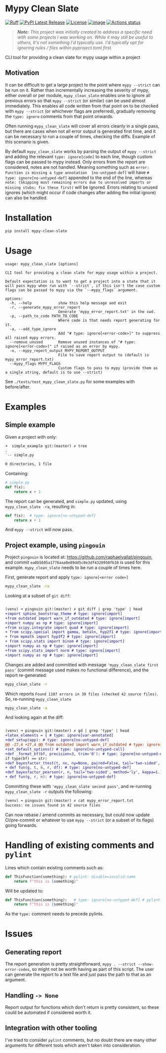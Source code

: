 # Mypy Clean Slate



[![Ruff](https://img.shields.io/endpoint?url=https://raw.githubusercontent.com/astral-sh/ruff/main/assets/badge/v2.json)](https://github.com/astral-sh/ruff)
[![PyPI Latest Release](https://img.shields.io/pypi/v/mypy-clean-slate.svg)](https://pypi.org/project/mypy-clean-slate/)
[![License](https://img.shields.io/pypi/l/mypy-clean-slate.svg)](https://github.com/geo7/mypy_clean_slate/blob/main/LICENSE)
[![image](https://img.shields.io/pypi/pyversions/mypy-clean-slate.svg)](https://pypi.python.org/pypi/mypy-clean-slate)
[![Actions status](https://github.com/geo7/mypy_clean_slate/workflows/CI/badge.svg)](https://github.com/geo7/mypy_clean_slate/actions)

> _**Note:** This project was initially created to address a specific need with
> some projects I was working on. While it may still be useful to others, It's
> not something I'd typically use. I'd typically opt for ignoring rules / files
> within pyproject.toml first._

CLI tool for providing a clean slate for mypy usage within a project

## Motivation

It can be difficult to get a large project to the point where `mypy --strict`
can be run on it. Rather than incrementally increasing the severity of mypy,
either overall or per module, `mypy_clean_slate` enables one to ignore all
previous errors so that `mypy --strict` (or similar) can be used almost
immediately. This enables all code written from that point on to be checked with
`mypy --strict` (or whichever flags are preferred), gradually removing the
`type: ignore` comments from that point onwards.

Often running `mypy_clean_slate` will cover all errors cleanly in a single pass,
but there are cases when not all error output is generated first time, and it
can be necessary to run a couple of times, checking the diffs. Example of this
scenario is given.

By default `mypy_clean_slate` works by parsing the output of `mypy --strict` and
adding the relevant `type: ignore[code]` to each line, though custom flags can
be passed to mypy instead. Only errors from the report are considered, notes are
not handled. Meaning something such as `error: Function is missing a type
annotation  [no-untyped-def]` will have `# type: ignore[no-untyped-def]`
appended to the end of the line, whereas `note: (Skipping most remaining errors
due to unresolved imports or missing stubs; fix these first)` will be ignored.
Errors relating to unused ignores (which might occur if code changes after
adding the initial ignore) can also be handled.

# Installation

```bash
pip install mypy-clean-slate
```

# Usage

[comment]: # (CLI help split)

```
usage: mypy_clean_slate [options]

CLI tool for providing a clean slate for mypy usage within a project.

Default expectation is to want to get a project into a state that it
will pass mypy when run with `--strict`, if this isn't the case custom
flags can be passed to mypy via the `--mypy_flags` argument.

options:
  -h, --help            show this help message and exit
  -r, --generate_mypy_error_report
                        Generate 'mypy_error_report.txt' in the cwd.
  -p, --path_to_code PATH_TO_CODE
                        Where code is that needs report generating for it.
  -a, --add_type_ignore
                        Add "# type: ignore[<error-code>]" to suppress all raised mypy errors.
  --remove_unused       Remove unused instances of "# type: ignore[<error-code>]" if raised as an error by mypy.
  -o, --mypy_report_output MYPY_REPORT_OUTPUT
                        File to save report output to (default is mypy_error_report.txt)
  --mypy_flags MYPY_FLAGS
                        Custom flags to pass to mypy (provide them as a single string, default is to use --strict)

```

[comment]: # (CLI help split)

See `./tests/test_mypy_clean_slate.py` for some examples with before/after.



# Examples

## Simple example

Given a project with only:

```txt
➜  simple_example git:(master) ✗ tree
.
`-- simple.py

0 directories, 1 file
```

Containing:

```python
# simple.py
def f(x):
    return x + 1
```

The report can be generated, and `simple.py` updated, using `mypy_clean_slate -ra`, resulting in:


```python
def f(x):  # type: ignore[no-untyped-def]
    return x + 1
```

And `mypy --strict` will now pass.

## Project example, using `pingouin`

Project `pingouin` is located at: https://github.com/raphaelvallat/pingouin, and
commit `ea8b5605a1776aaa0e89dd5c0e3df4320950fb38` is used for this example.
`mypy_clean_slate` needs to be run a couple of times here.

First, generate report and apply `type: ignore[<error code>]`

```sh
mypy_clean_slate -ra
```

Looking at a subset of `git diff`:

```diff

(venv) ➜ pingouin git:(master) ✗ git diff | grep 'type' | head
+import sphinx_bootstrap_theme # type: ignore[import]
+from outdated import warn_if_outdated # type: ignore[import]
+import numpy as np # type: ignore[import]
+from scipy.integrate import quad # type: ignore[import]
+ from scipy.special import gamma, betaln, hyp2f1 # type: ignore[import]
+ from mpmath import hyp3f2 # type: ignore[import]
+ from scipy.stats import binom # type: ignore[import]
+import numpy as np # type: ignore[import]
+from scipy.stats import norm # type: ignore[import]
+import numpy as np # type: ignore[import]
```

Changes are added and committed with message `'mypy_clean_slate first pass'` (commit message used makes no functional difference), and the report re-generated:

```bash
mypy_clean_slate -r
```

Which reports `Found 1107 errors in 39 files (checked 42 source files)`. So, re-running `mypy_clean_slate`

```bash
mypy_clean_slate -a
```

And looking again at the diff:

```diff

(venv) ➜ pingouin git:(master) ✗ gd | grep 'type' | head
+latex_elements = { # type: ignore[var-annotated]
+def setup(app): # type: ignore[no-untyped-def]
@@ -27,4 +27,4 @@ from outdated import warn_if_outdated # type: ignore[import]
+set_default_options() # type: ignore[no-untyped-call]
+def _format_bf(bf, precision=3, trim='0'): # type: ignore[no-untyped-def]
if type(bf) == str:
+def bayesfactor_ttest(t, nx, ny=None, paired=False, tail='two-sided', r=.707): # type: ignore[no-untyped-def]
+ def fun(g, t, n, r, df): # type: ignore[no-untyped-def]
+def bayesfactor_pearson(r, n, tail='two-sided', method='ly', kappa=1.): # type: ignore[no-untyped-def]
+ def fun(g, r, n): # type: ignore[no-untyped-def]
```

 Committing these with `'mypy_clean_slate second pass'`, and re-running `mypy_clean_slate -r` outputs the following:

```txt
(venv) ➜ pingouin git:(master) ✗ cat mypy_error_report.txt
Success: no issues found in 42 source files
```

Can now rebase / amend commits as necessary, but could now update CI/pre-commit or whatever to use `mypy --strict` (or a subset of its flags) going forwards.


# Handling of existing comments and `pylint`

Lines which contain existing comments such as:

```python
def ThisFunction(something): # pylint: disable=invalid-name
    return f"this is {something}"
```

Will be updated to:

```python
def ThisFunction(something):   # type: ignore[no-untyped-def] # pylint: disable=invalid-name
    return f"this is {something}"
```

As the `type:` comment needs to precede pylints.

# Issues

## Generating report

The report generation is pretty straightforward, `mypy . --strict --show-error-codes`, so might not be worth having as part of this script. The user can generate the report to a text file and just pass the path to that as an argument.

## Handling `-> None`

Report output for functions which don't return is pretty consistent, so these could be automated if considered worth it.

## Integration with other tooling

I've tried to consider `pylint` comments, but no doubt there are many other arguments for different tools which aren't taken into consideration.
